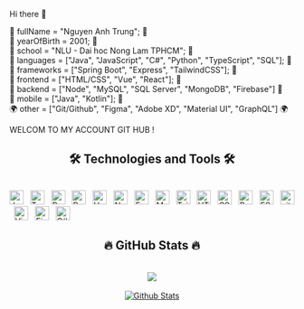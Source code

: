 Hi there 👋

🐍 fullName = "Nguyen Anh Trung"; 🐍  
🙈   yearOfBirth = 2001; 🙈   
🏫  school = "NLU - Dai hoc Nong Lam TPHCM"; 🏫  
🐬  languages = ["Java", "JavaScript", "C#", "Python",  "TypeScript", "SQL"]; 🐬   
👝 frameworks = ["Spring Boot", "Express", "TailwindCSS"]; 👝   
🐝 frontend = ["HTML/CSS", "Vue", "React"]; 🐝   
🌊  backend = ["Node", "MySQL", "SQL Server", "MongoDB", "Firebase"] 🌊   
📱 mobile = ["Java", "Kotlin"]; 📱   
🌍  other = ["Git/Github", "Figma", "Adobe XD", "Material UI", "GraphQL"] 🌍   

WELCOM TO MY ACCOUNT GIT HUB ! 

<h2 align="center">🛠 Technologies and Tools 🛠</h2>
<br>
<span><img src="https://img.shields.io/badge/JavaScript-282C34?logo=javascript&logoColor=F7DF1E" alt="JavaScript logo" title="JavaScript" height="25" /></span>
&nbsp;
<span><img src="https://img.shields.io/badge/TypeScript-282C34?logo=typescript&logoColor=3178C6" alt="TypeScript logo" title="TypeScript" height="25" /></span>
&nbsp;
<span><img src="https://img.shields.io/badge/ReactJS-282C34?logo=react&logoColor=61DAFB" alt="ReactJS logo" title="ReactJS" height="25" /></span>
&nbsp;
<span><img src="https://img.shields.io/badge/Redux-282C34?logo=redux&logoColor=764ABC" alt="Redux logo" title="Redux" height="25" /></span>
&nbsp;
<span><img src="https://img.shields.io/badge/Vue.js-282C34?logo=vue.js&logoColor=4FC08D" alt="Vue.js logo" title="Vue.js" height="25" /></span>
&nbsp;
<span><img src="https://img.shields.io/badge/Node.js-282C34?logo=node.js&logoColor=00F200" alt="Node.js logo" title="Node.js" height="25" /></span>
&nbsp;
<span><img src="https://img.shields.io/badge/Express-282C34?logo=express&logoColor=FFFFFF" alt="Express.js logo" title="Express.js" height="25" /></span>
&nbsp;
<span><img src="https://img.shields.io/badge/MongoDB-282C34?logo=mongodb&logoColor=47A248" alt="MongoDB logo" title="MongoDB" height="25" /></span>
&nbsp;
<span><img src="https://img.shields.io/badge/Tailwind%20CSS-282C34?logo=tailwind-css&logoColor=38B2AC" alt="TailwindCSS logo" title="TailwindCSS" height="25" /></span>
&nbsp;
<span><img src="https://img.shields.io/badge/HTML5-282C34?logo=html5&logoColor=E34F26" alt="HTML5 logo" title="HTML5" height="25" /></span>
&nbsp;
<span><img src="https://img.shields.io/badge/CSS3-282C34?logo=css3&logoColor=1572B6" alt="CSS3 logo" title="CSS3" height="25" /></span>
&nbsp;
<span><img src="https://img.shields.io/badge/Bootstrap-282C34?logo=bootstrap&logoColor=7952B3" alt="Bootstrap logo" title="Bootstrap" height="25" /></span>
&nbsp;
<span><img src="https://img.shields.io/badge/ESLint-282C34?logo=eslint&logoColor=4B32C3" alt="ESLint logo" title="ESLint" height="25" /></span>
&nbsp;
<span><img src="https://img.shields.io/badge/git-282C34?logo=git&logoColor=F05032" alt="git logo" title="git" height="25" /></span>
&nbsp;
<span><img src="https://img.shields.io/badge/VS%20Code-282C34?logo=visual-studio-code&logoColor=007ACC" alt="Visual Studio Code logo" title="Visual Studio Code" height="25" /></span>
&nbsp;
<span><img src="https://img.shields.io/badge/Firebase-282C34?logo=firebase&logoColor=FFCA28" alt="Firebase logo" title="Firebase" height="25" /></span>
&nbsp;
<span><img src="https://img.shields.io/badge/C%23-C%23-%23512BD4" alt="C# logo" title="C#" height="25" /></span>
&nbsp;

<br>
<h2 align="center">🔥 GitHub Stats 🔥</h2>
<!-- https://github.com/anuraghazra/github-readme-stats -->
<br>
<div align=center>
  <a href="#" title="AnhTrungNguyen">
    <img src="https://github-readme-stats.vercel.app/api/top-langs/?username=AnhTrungNguyen&theme=tokyonight&layout=compact&langs_count=10"/>
  </a>
    <br><br>
  <a href="#" title="AnhTrungNguyen">
    <img align="center" alt="Github Stats" src="https://github-readme-stats.vercel.app/api?username=AnhTrungNguyen&show_icons=true&hide_border=true&include_all_commits=true" />
  </a>
</div>
